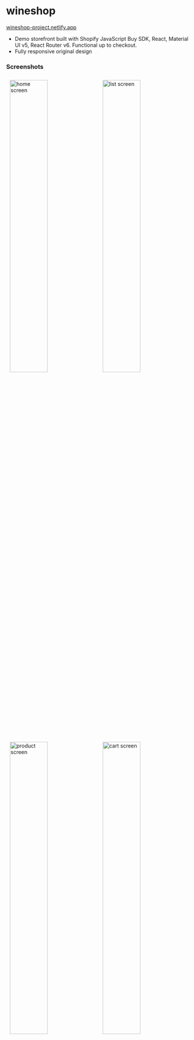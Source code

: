 # wineshop

[wineshop-project.netlify.app](https://wineshop-project.netlify.app/)

- Demo storefront built with Shopify JavaScript Buy SDK, React, Material UI v5, React Router v6. Functional up to checkout.
- Fully responsive original design

### Screenshots

<p>
<img src="https://kristenandersen.online/assets/screenshots/wineshop-home.png" alt="home screen" width="45%" style="padding: 10px;"/>
<img src="https://kristenandersen.online/assets/screenshots/wineshop-product-list.png" alt="list screen" width="45%"style="padding: 10px;"/>
</p>
<p>
<img src="https://kristenandersen.online/assets/screenshots/wineshop-product.png" alt="product screen" width="45%" style="padding: 10px;"/>
<img src="https://kristenandersen.online/assets/screenshots/wineshop-cart.png" alt="cart screen" width="45%" style="padding: 10px;"/>
</p>
